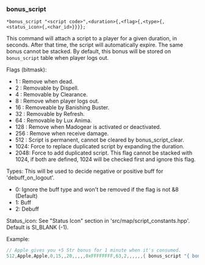 ### bonus_script
```
*bonus_script "<script code>",<duration>{,<flag>{,<type>{,<status_icon>{,<char_id>}}}};
```

This command will attach a script to a player for a given duration, in seconds.
After that time, the script will automatically expire. The same bonus cannot be
stacked. By default, this bonus will be stored on `bonus_script` table when player
logs out.

Flags (bitmask):
* 1   : Remove when dead.
* 2   : Removable by Dispell.
* 4   : Removable by Clearance.
* 8   : Remove when player logs out.
* 16  : Removeable by Banishing Buster.
* 32  : Removable by Refresh.
* 64  : Removable by Lux Anima.
* 128 : Remove when Madogear is activated or deactivated.
* 256 : Remove when receive damage.
* 512 : Script is permanent, cannot be cleared by bonus_script_clear.
* 1024: Force to replace duplicated script by expanding the duration.
* 2048: Force to add duplicated script. This flag cannot be stacked with 1024, if both are defined, 1024 will be checked first and ignore this flag.

Types:
	This will be used to decide negative or positive buff for 'debuff_on_logout'.
* 0: Ignore the buff type and won't be removed if the flag is not &8 (Default)
* 1: Buff
* 2: Debuff

Status_icon: See "Status Icon" section in 'src/map/script_constants.hpp'. Default is SI_BLANK (-1).

Example:
```c
// Apple gives you +5 Str bonus for 1 minute when it's consumed.
512,Apple,Apple,0,15,,20,,,,,0xFFFFFFFF,63,2,,,,,,{ bonus_script "{ bonus bStr,5; }",60; },{},{}
```
